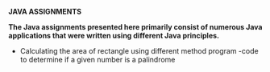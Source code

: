 **JAVA ASSIGNMENTS**



**The Java assignments presented here primarily consist of numerous Java applications that were written using different Java principles.**

-	Calculating the area of rectangle using different method program 
-code to determine if a given number is a palindrome






